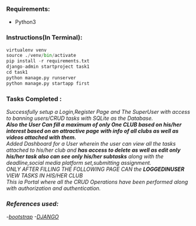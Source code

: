 ### Requirements:
 - Python3  
### Instructions(In Terminal):  
```python  
virtualenv venv  
source ./venv/bin/activate
pip install -r requirements.txt  
django-admin startproject task1  
cd task1  
python manage.py runserver  
python manage.py startapp first  
```
### Tasks Completed :
<i>Successfully setup a Login,Register Page and The SuperUser with access to banning users/CRUD tasks with SQLite as the Database.<i/>  
<i>***Also the User Can fill a maximum of only One CLUB based on his/her interest based on an attractive page with info of all clubs
as well as videos attached with them.***<i/>    
<i>Added Dashboard for a User wherein the user can view all the tasks attached to his/her club and ***has access to delete as well as edit only his/her task also can see only his/her subtasks*** along with the deadline,social media platform set,submitting assignment<i/>.    
ONLY AFTER FILLING THE FOLLOWING PAGE CAN the ***LOGGEDINUSER*** VIEW TASKS IN HIS/HER CLUB  
This ia Portal where all the CRUD Operations have been performed along with authorization and authentication.
### References used:  
-[bootstrap](https://getbootstrap.com/docs/5.2/getting-started/introduction/  )
-[DJANGO](https://docs.djangoproject.com/en/4.0/)
 
 





